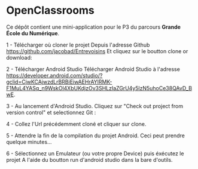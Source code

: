 # OpenClassrooms

Ce dépôt contient une mini-application pour le P3 du parcours **Grande École du Numérique**.

1 - Télécharger où cloner le projet
Depuis l'adresse Github https://github.com/jacobad/Entrevoisins Et cliquez sur le boutton clone or download:

2 -  Télécharger Android Studio
Télécharger Android Studio à l'adresse https://developer.android.com/studio/?gclid=CjwKCAjwzdLrBRBiEiwAEHrAYlRMK-F1MuL4YASq_n9WskOl4XbUKdjzOv3SHLzIaZGrU4y5lzN5uhoCe38QAvD_BwE.

3 - Au lancement d'Android Studio.
Cliquez sur "Check out project from version control" et selectionnez Git :

4 - Collez l'Url précédemment cloné et cliquer sur clone.


5 - Attendre la fin de la compilation du projet Android.
Ceci peut prendre quelque minutes...

6 - Sélectionnez un Emulateur (ou votre propre Device) puis éxécutez le projet
A l'aide du boutton run d'android studio dans la bare d'outils.
